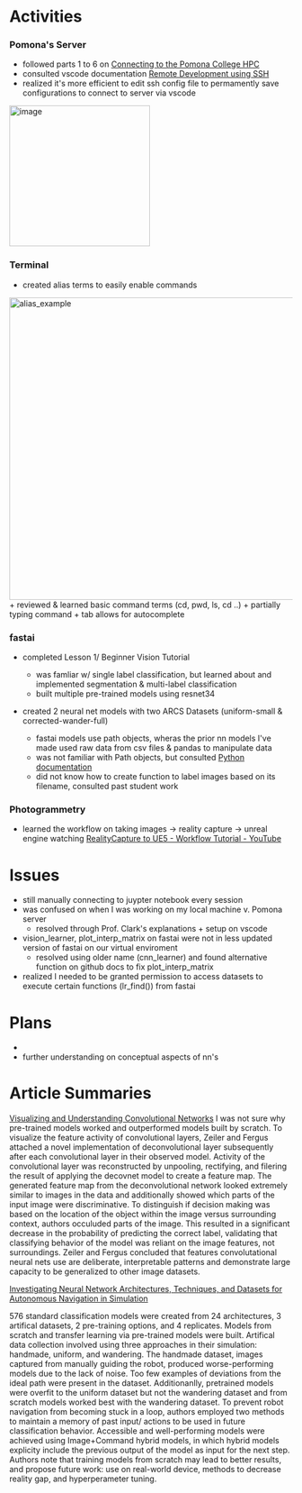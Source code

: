 # Activities

### Pomona's Server
+ followed parts 1 to 6 on [Connecting to the Pomona College HPC](https://cs.pomona.edu/classes/cs152/pages/pomona-hpc.mdeep.html#usefulandrequiredenvironmentvariablesandaliases)
+ consulted vscode documentation [Remote Development using SSH](https://code.visualstudio.com/docs/remote/ssh)
+ realized it's more efficient to edit ssh config file to permamently save configurations to connect to server via vscode 
<img width="250" alt="image" src="https://user-images.githubusercontent.com/78676977/171686093-5b8cbdbf-fb4d-41ff-8a9d-b654b3e79990.png">


### Terminal 
+ created alias terms to easily enable commands 
<img width="537" alt="alias_example" src="https://user-images.githubusercontent.com/78676977/171508111-e8af89ef-636a-4f89-9ed9-3dabc728bff1.png">
+ reviewed & learned basic command terms (cd, pwd, ls, cd ..)
  + partially typing command + tab allows for autocomplete


### fastai 
+ completed Lesson 1/ Beginner Vision Tutorial
  + was famliar w/ single label classification, but learned about and implemented segmentation & multi-label classification
  + built multiple pre-trained models using resnet34
 
+ created 2 neural net models with two ARCS Datasets (uniform-small & corrected-wander-full)
  + fastai models use path objects, wheras the prior nn models I've made used raw data from csv files & pandas to manipulate data
  + was not familiar with Path objects, but consulted [Python documentation](https://docs.python.org/3/library/pathlib.html#pathlib.Path)
  + did not know how to create function to label images based on its filename, consulted past student work 

### Photogrammetry
+ learned the workflow on taking images -> reality capture -> unreal engine watching [RealityCapture to UE5 - Workflow Tutorial - YouTube](https://www.youtube.com/watch?app=desktop&v=WrCOhes1Zgg)


# Issues
+ still manually connecting to juypter notebook every session 
+ was confused on when I was working on my local machine v. Pomona server
  + resolved through Prof. Clark's explanations + setup on vscode
+ vision_learner, plot_interp_matrix on fastai were not in less updated version of fastai on our virtual enviroment
  + resolved using older name (cnn_learner) and found alternative function on github docs to fix plot_interp_matrix
+ realized I needed to be granted permission to access datasets to execute certain functions (lr_find()) from fastai


# Plans
+ 
+ further understanding on conceptual aspects of nn's

# Article Summaries

[Visualizing and Understanding Convolutional Networks](https://link.springer.com/content/pdf/10.1007/978-3-319-10590-1_53.pdf)
I was not sure why pre-trained models worked and outperformed models built by scratch. To visualize the feature activity of convolutional layers, Zeiler and Fergus attached a novel implementation of deconvolutional layer subsequently after each convolutional layer in their observed model. Activity of the convolutional layer was reconstructed by unpooling, rectifying, and filering the result of applying the decovnet model to create a feature map. The generated feature map from the deconvolutional network looked extremely similar to images in the data and additionally showed which parts of the input image were discriminative. To distinguish if decision making was based on the location of the object within the image versus surrounding context, authors occuluded parts of the image. This resulted in a significant decrease in the probability of predicting the correct label, validating that classifying behavior of the model was reliant on the image features, not surroundings. Zeiler and Fergus concluded that features convolutational neural nets use are deliberate, interpretable patterns and demonstrate large capacity to be generalized to other image datasets.

[Investigating Neural Network Architectures, Techniques, and Datasets for Autonomous Navigation in Simulation](https://cs.pomona.edu/~ajc/pdf/Chang.2021.SSCI.Architectures.pdf)

576 standard classification models were created from 24 architectures, 3 artifical datasets, 2 pre-training options, and 4 replicates. Models from scratch and transfer learning via pre-trained models were built. Artifical data collection involved using three approaches in their simulation: handmade, uniform, and wandering. The handmade dataset, images captured from manually guiding the robot, produced worse-performing models due to the lack of noise. Too few examples of deviations from the ideal path were present in the dataset. Additionanlly, pretrained models were overfit to the uniform dataset but not the wandering dataset and from scratch models worked best with the wandering dataset. To prevent robot navigation from becoming stuck in a loop, authors employed two methods to maintain a memory of past input/ actions to be used in future classification behavior. Accessible and well-performing models were achieved using Image+Command hybrid models, in which hybrid models explicity include the previous output of the model as input for the next step. Authors note that training models from scratch may lead to better results, and propose future work: use on real-world device, methods to decrease reality gap, and hyperperameter tuning. 
